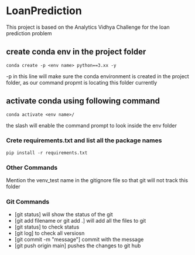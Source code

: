 # LoanPrediction
This project is based on the Analytics Vidhya Challenge for the loan prediction problem



## create conda env in the project folder

```
conda create -p <env name> python==3.xx -y 
```
-p in this line will make sure the conda environment is created in the project folder, as our command propmt is locating this folder currently


## activate conda using following command
```
conda activate <env name>/
```
the slash will enable the command prompt to look inside the env folder


### Crete requirements.txt and list all the package names

```
pip install -r requirements.txt

```

### Other Commands
Mention the venv_test name in the gitignore file so that git will not track this folder


### Git Commands

- [git status] will show the status of the git
- [git add filename or git add .] will add all the files to git 
- [git status]  to check status 
- [git log] to check all versiosn
- [git commit -m "message"] commit with the message
- [git push origin main] pushes the changes to git hub 